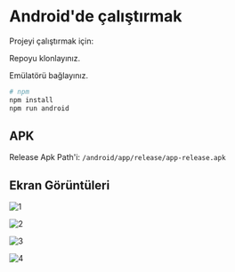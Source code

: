 


# Android'de çalıştırmak

Projeyi çalıştırmak için:

Repoyu klonlayınız.

Emülatörü bağlayınız.
```bash
# npm
npm install
npm run android
```
## APK

 Release Apk Path'i:   `/android/app/release/app-release.apk`

## Ekran Görüntüleri
![1](https://github.com/emretutay/RickAndMorty/assets/87774559/d19c8cf8-72c4-4c1a-a933-7b2c5d1278e8)

![2](https://github.com/emretutay/RickAndMorty/assets/87774559/85d62575-0c2c-4af3-870b-17f9051e2f2d)

![3](https://github.com/emretutay/RickAndMorty/assets/87774559/75376f5d-6e7d-4ecf-a555-6220bd25418c)

![4](https://github.com/emretutay/RickAndMorty/assets/87774559/035e0bc6-a77f-4c5a-b9d7-4b8b5a6d06c5)







